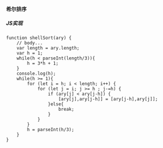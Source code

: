 #### **希尔排序**

##### **JS实现**
	function shellSort(ary) {
		// body...
		var length = ary.length;
		var h = 1;
		while(h < parseInt(length/3)){
			h = 3*h + 1;
		}
		console.log(h);
		while(h >= 1){
			for (let i = h; i < length; i++) {
				for (let j = i; j >= h ; j-=h) {
					if (ary[j] < ary[j-h]) {
						[ary[j],ary[j-h]] = [ary[j-h],ary[j]];
					}else{
						break;
					}
				}
			}
			h = parseInt(h/3);
		}
	}